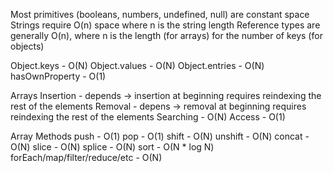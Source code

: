 Most primitives (booleans, numbers, undefined, null) are constant space
Strings require O(n) space where n is the string length
Reference types are generally O(n), where n is the length (for arrays) for the number of keys (for objects)

Object.keys - O(N)
Object.values - O(N)
Object.entries - O(N)
hasOwnProperty - O(1)

Arrays
Insertion - depends
 -> insertion at beginning requires reindexing the rest of the elements
Removal - depens
 -> removal at beginning requires reindexing the rest of the elements
Searching - O(N)
Access - O(1)

Array Methods
push - O(1)
pop - O(1)
shift - O(N)
unshift - O(N)
concat - O(N)
slice - O(N)
splice - O(N)
sort - O(N * log N)
forEach/map/filter/reduce/etc - O(N)
